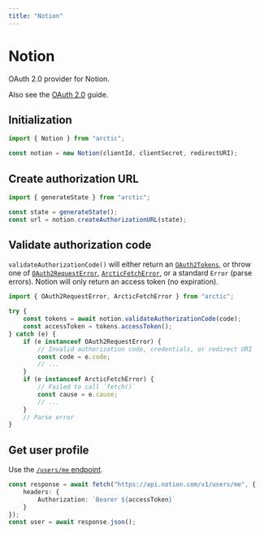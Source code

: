 ```yaml
---
title: "Notion"
---
```


# Notion

OAuth 2.0 provider for Notion.

Also see the [OAuth 2.0](/guides/oauth2) guide.

## Initialization

```ts
import { Notion } from "arctic";

const notion = new Notion(clientId, clientSecret, redirectURI);
```

## Create authorization URL

```ts
import { generateState } from "arctic";

const state = generateState();
const url = notion.createAuthorizationURL(state);
```

## Validate authorization code

`validateAuthorizationCode()` will either return an [`OAuth2Tokens`](/reference/main/OAuth2Tokens), or throw one of [`OAuth2RequestError`](/reference/main/OAuth2RequestError), [`ArcticFetchError`](/reference/main/ArcticFetchError), or a standard `Error` (parse errors). Notion will only return an access token (no expiration).

```ts
import { OAuth2RequestError, ArcticFetchError } from "arctic";

try {
	const tokens = await notion.validateAuthorizationCode(code);
	const accessToken = tokens.accessToken();
} catch (e) {
	if (e instanceof OAuth2RequestError) {
		// Invalid authorization code, credentials, or redirect URI
		const code = e.code;
		// ...
	}
	if (e instanceof ArcticFetchError) {
		// Failed to call `fetch()`
		const cause = e.cause;
		// ...
	}
	// Parse error
}
```

## Get user profile

Use the [`/users/me` endpoint](https://developers.notion.com/reference/get-self).

```ts
const response = await fetch("https://api.notion.com/v1/users/me", {
	headers: {
		Authorization: `Bearer ${accessToken}`
	}
});
const user = await response.json();
```
